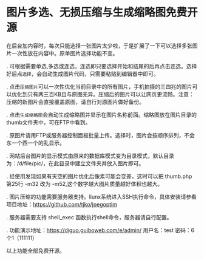 # 图片多选、无损压缩与生成缩略图免费开源

在后台加内容时，每次只能选择一张图片太少啦，于是扩展了一下可以选择多张图片一次性放在内容中。原单图片选择功能不变。

. 可根据需要单选,多选或连选，连选即只要选择开始和结尾的后再点击连选。选择好后点`选择`，会自动生成图片代码，只需要粘贴到编辑器中即可。

. 点击`压缩图片`可以一次性优化当前目录中的所有图片，手机拍摄的三四兆的图片可以优化到只有两三百KB且与原图无异。压缩后的图片可以让网页更流畅。注意：压缩的新图片会直接覆盖原图，请自行对原图片做好备份。

. 点击`生成缩略图`会自动生成缩略图并显示在图片名称前面。缩略图放在图片目录的thumb文件夹中，可在FTP中看到。

. 原图片请用FTP或服务器控制面板批量上传。选择时，图片会按顺序排列，不会东一个西一个的乱显示。

. 网站后台图片的显示模式由原来的数据库模式变为目录模式，默认目录为：/d/file/pic/，在此目录中建立文件夹并放入图片即可。

. 经使用发现如果有天空的图片优化后像素可能会变差，这时可以把 thumb.php 第25行  -m32 改为 -m52,这个数字越大图片质量越好体积也越大。

. 图片压缩的功能需要服务器支持。liunx系统进入SSH执行命令，具体安装请参看项目地址：https://github.com/tjko/jpegoptim

. 服务器需要支持 shell_exec 函数执行shell命令，服务器请自行配置。

. 功能演示地址：https://diguo.guiboweb.com/e/admin/ 用户名：test   密码：6个1（111111）

以上功能全部免费开源。
